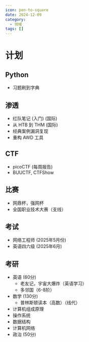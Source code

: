 ```yaml
---
icon: pen-to-square
date: 2024-12-09
category:
  - 领域
tags: []
---
```

# 计划

## Python
- 习题刷到字典

## 渗透
- 红队笔记 (入门) (国际)
- 从 HTB 到 THM (国际)
- 经典案例漏洞复现
- 重构 AWD 工具

## CTF
- picoCTF (每周报告)
- BUUCTF, CTFShow

## 比赛
- 网鼎杯，强网杯
- 全国职业技术大赛（支线）

## 考试
- 网络工程师 (2025年5月份)
- 英语四六级 (2025年6月)

## 考研
- 英语 (60分)
  - 老友记，宇宙大爆炸（英语学习）
  - 多邻国（6-8阶）
- 数学 (130分)
  - 普林斯顿读本（高数）（线代）
- 计算机组成原理
- 操作系统
- 数据结构
- 计算机网络
- 政治 (50分)